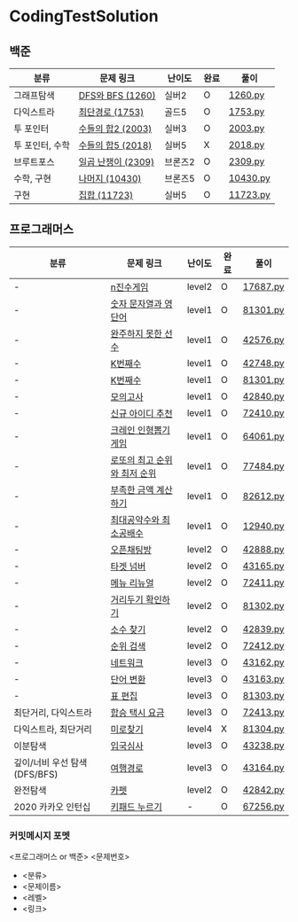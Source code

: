 # CodingTestSolution

## 백준

| 분류 | 문제 링크 | 난이도 | 완료 | 풀이 |
|-----|--------|-------|-----|-----|
| 그래프탐색 | [DFS와 BFS (1260)](https://www.acmicpc.net/problem/1260) | 실버2 | O | [1260.py](https://github.com/hwangseonbi/CodingTestSolution/blob/main/baekjoon/1260.py)|
| 다익스트라 | [최단경로 (1753)](https://www.acmicpc.net/problem/1753) | 골드5 | O | [1753.py](https://github.com/hwangseonbi/CodingTestSolution/blob/main/baekjoon/1753.py)|
| 투 포인터 | [수들의 합2 (2003)](https://www.acmicpc.net/problem/2003) | 실버3 | O | [2003.py](https://github.com/hwangseonbi/CodingTestSolution/blob/main/baekjoon/2003.py)|
| 투 포인터, 수학 | [수들의 합5 (2018)](https://www.acmicpc.net/problem/2018) | 실버5 | X | [2018.py](https://github.com/hwangseonbi/CodingTestSolution/blob/main/baekjoon/2018.py)|
| 브루트포스 | [일곱 난쟁이 (2309)](https://www.acmicpc.net/problem/2309) | 브론즈2 | O | [2309.py](https://github.com/hwangseonbi/CodingTestSolution/blob/main/baekjoon/2309.py)|
| 수학, 구현 | [나머지 (10430)](https://www.acmicpc.net/problem/10430) | 브론즈5 | O | [10430.py](https://github.com/hwangseonbi/CodingTestSolution/blob/main/baekjoon/10430.py)|
| 구현 | [집합 (11723)](https://www.acmicpc.net/problem/11723) | 실버5 | O | [11723.py](https://github.com/hwangseonbi/CodingTestSolution/blob/main/baekjoon/11723.py)|



## 프로그래머스
| 분류 | 문제 링크 | 난이도 | 완료 | 풀이 |
|-----|---------|------|-----|-----|
| - | [n진수게임](https://programmers.co.kr/learn/courses/30/lessons/17687) | level2 | O | [17687.py](https://github.com/hwangseonbi/CodingTestSolution/blob/main/programmers/17687.py)|
| - | [숫자 문자열과 영단어](https://programmers.co.kr/learn/courses/30/lessons/81301) | level1 | O |  [81301.py](https://github.com/hwangseonbi/CodingTestSolution/blob/main/programmers/81301.py)|
| - | [완주하지 못한 선수](https://programmers.co.kr/learn/courses/30/lessons/42576) | level1 | O |  [42576.py](https://github.com/hwangseonbi/CodingTestSolution/blob/main/programmers/42576.py)|
| - | [K번째수](https://programmers.co.kr/learn/courses/30/lessons/42748) | level1 | O |  [42748.py](https://github.com/hwangseonbi/CodingTestSolution/blob/main/programmers/42748.py)|
| - | [K번째수](https://programmers.co.kr/learn/courses/30/lessons/81301) | level1 | O |  [81301.py](https://github.com/hwangseonbi/CodingTestSolution/blob/main/programmers/81301.py)|
| - | [모의고사](https://programmers.co.kr/learn/courses/30/lessons/42840) | level1 | O |  [42840.py](https://github.com/hwangseonbi/CodingTestSolution/blob/main/programmers/42840.py)|
| - | [신규 아이디 추천](https://programmers.co.kr/learn/courses/30/lessons/72410) | level1 | O |  [72410.py](https://github.com/hwangseonbi/CodingTestSolution/blob/main/programmers/72410.py)|
| - | [크레인 인형뽑기 게임](https://programmers.co.kr/learn/courses/30/lessons/64061) | level1 | O |  [64061.py](https://github.com/hwangseonbi/CodingTestSolution/blob/main/programmers/64061.py)|
| - | [로또의 최고 순위와 최저 순위](https://programmers.co.kr/learn/courses/30/lessons/77484) | level1 | O |  [77484.py](https://github.com/hwangseonbi/CodingTestSolution/blob/main/programmers/77484.py)|
| - | [부족한 금액 계산하기](https://programmers.co.kr/learn/courses/30/lessons/82612) | level1 | O |  [82612.py](https://github.com/hwangseonbi/CodingTestSolution/blob/main/programmers/82612.py)|
| - | [최대공약수와 최소공배수](https://programmers.co.kr/learn/courses/30/lessons/12940) | level1 | O |  [12940.py](https://github.com/hwangseonbi/CodingTestSolution/blob/main/programmers/12940.py)|
| - | [오픈채팅방](https://programmers.co.kr/learn/courses/30/lessons/42888) | level2 | O |  [42888.py](https://github.com/hwangseonbi/CodingTestSolution/blob/main/programmers/42888.py)|
| - | [타겟 넘버](https://programmers.co.kr/learn/courses/30/lessons/43165) | level2 | O |  [43165.py](https://github.com/hwangseonbi/CodingTestSolution/blob/main/programmers/43165.py)|
| - | [메뉴 리뉴얼](https://programmers.co.kr/learn/courses/30/lessons/72411) | level2 | O |  [72411.py](https://github.com/hwangseonbi/CodingTestSolution/blob/main/programmers/72411.py)|
| - | [거리두기 확인하기](https://programmers.co.kr/learn/courses/30/lessons/81302) | level2 | O |  [81302.py](https://github.com/hwangseonbi/CodingTestSolution/blob/main/programmers/81302.py)|
| - | [소수 찾기](https://programmers.co.kr/learn/courses/30/lessons/42839) | level2 | O |  [42839.py](https://github.com/hwangseonbi/CodingTestSolution/blob/main/programmers/42839.py)|
| - | [순위 검색](https://programmers.co.kr/learn/courses/30/lessons/72412) | level2 | O |  [72412.py](https://github.com/hwangseonbi/CodingTestSolution/blob/main/programmers/72412.py)|
| - | [네트워크](https://programmers.co.kr/learn/courses/30/lessons/43162) | level3 | O |  [43162.py](https://github.com/hwangseonbi/CodingTestSolution/blob/main/programmers/43162.py)|
| - | [단어 변환](https://programmers.co.kr/learn/courses/30/lessons/43163) | level3 | O |  [43163.py](https://github.com/hwangseonbi/CodingTestSolution/blob/main/programmers/43163.py)|
| - | [표 편집](https://programmers.co.kr/learn/courses/30/lessons/81303) | level3 | O |  [81303.py](https://github.com/hwangseonbi/CodingTestSolution/blob/main/programmers/81303.py)|
| 최단거리, 다익스트라 | [합승 택시 요금](https://programmers.co.kr/learn/courses/30/lessons/72413) | level3 | O |  [72413.py](https://github.com/hwangseonbi/CodingTestSolution/blob/main/programmers/72413.py)|
| 다익스트라, 최단거리 | [미로찾기](https://programmers.co.kr/learn/courses/30/lessons/81304) | level4 | X |  [81304.py](https://github.com/hwangseonbi/CodingTestSolution/blob/main/programmers/81304.py)|
| 이분탐색 | [입국심사](https://programmers.co.kr/learn/courses/30/lessons/43238) | level3 | O |  [43238.py](https://github.com/hwangseonbi/CodingTestSolution/blob/main/programmers/43238.py)|
| 깊이/너비 우선 탐색(DFS/BFS) | [여행경로](https://programmers.co.kr/learn/courses/30/lessons/43164) | level3 | O |  [43164.py](https://github.com/hwangseonbi/CodingTestSolution/blob/main/programmers/43164.py)|
| 완전탐색 | [카펫](https://programmers.co.kr/learn/courses/30/lessons/42842) | level2 | O |  [42842.py](https://github.com/hwangseonbi/CodingTestSolution/blob/main/programmers/42842.py)|
| 2020 카카오 인턴십 | [키패드 누르기](https://programmers.co.kr/learn/courses/30/lessons/67256) | - | O |  [67256.py](https://github.com/hwangseonbi/CodingTestSolution/blob/main/programmers/67256.py)|

### 커밋메시지 포멧
<프로그래머스 or 백준> <문제번호>
- <분류>
- <문제이름>
- <레벨>
- <링크>


